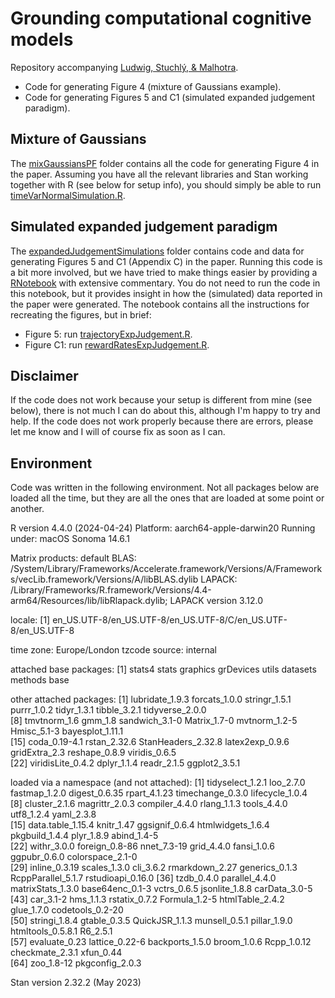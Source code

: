# Grounding computational cognitive models

Repository accompanying [Ludwig, Stuchlý, & Malhotra](https://osf.io/preprints/psyarxiv/vur6t). 

- Code for generating Figure 4 (mixture of Gaussians example).
- Code for generating Figures 5 and C1 (simulated expanded judgement paradigm).

## Mixture of Gaussians

The [mixGaussiansPF](https://github.com/CasLudwig/Grounding-computational-cognitive-models/tree/main/mixGaussiansPF) folder contains all the code for generating Figure 4 in the paper. Assuming you have all the relevant libraries and Stan working together with R (see below for setup info), you should simply be able to run [timeVarNormalSimulation.R](https://github.com/CasLudwig/Grounding-computational-cognitive-models/blob/main/mixGaussiansPF/timeVarNormalSimulation.R). 

## Simulated expanded judgement paradigm

The [expandedJudgementSimulations](https://github.com/CasLudwig/Grounding-computational-cognitive-models/tree/main/expandedJudgementSimulations) folder contains code and data for generating Figures 5 and C1 (Appendix C) in the paper. Running this code is a bit more involved, but we have tried to make things easier by providing a [RNotebook](https://github.com/CasLudwig/Grounding-computational-cognitive-models/blob/main/expandedJudgementSimulations/simulateExpJudgementData.Rmd) with extensive commentary. You do not need to run the code in this notebook, but it provides insight in how the (simulated) data reported in the paper were generated. The notebook contains all the instructions for recreating the figures, but in brief:

- Figure 5: run [trajectoryExpJudgement.R](https://github.com/CasLudwig/Grounding-computational-cognitive-models/blob/main/expandedJudgementSimulations/trajectoryExpJudgement.R).
- Figure C1: run [rewardRatesExpJudgement.R](https://github.com/CasLudwig/Grounding-computational-cognitive-models/blob/main/expandedJudgementSimulations/rewardRatesExpJudgement.R).

## Disclaimer

If the code does not work because your setup is different from mine (see below), there is not much I can do about this, although I'm happy to try and help. If the code does not work properly because there are errors, please let me know and I will of course fix as soon as I can.

## Environment

Code was written in the following environment. Not all packages below are loaded all the time, but they are all the ones that are loaded at some point or another.

R version 4.4.0 (2024-04-24)
Platform: aarch64-apple-darwin20
Running under: macOS Sonoma 14.6.1

Matrix products: default
BLAS:   /System/Library/Frameworks/Accelerate.framework/Versions/A/Frameworks/vecLib.framework/Versions/A/libBLAS.dylib 
LAPACK: /Library/Frameworks/R.framework/Versions/4.4-arm64/Resources/lib/libRlapack.dylib;  LAPACK version 3.12.0

locale:
[1] en_US.UTF-8/en_US.UTF-8/en_US.UTF-8/C/en_US.UTF-8/en_US.UTF-8

time zone: Europe/London
tzcode source: internal

attached base packages:
[1] stats4    stats     graphics  grDevices utils     datasets  methods   base     

other attached packages:
 [1] lubridate_1.9.3    forcats_1.0.0      stringr_1.5.1      purrr_1.0.2        tidyr_1.3.1        tibble_3.2.1       tidyverse_2.0.0   
 [8] tmvtnorm_1.6       gmm_1.8            sandwich_3.1-0     Matrix_1.7-0       mvtnorm_1.2-5      Hmisc_5.1-3        bayesplot_1.11.1  
[15] coda_0.19-4.1      rstan_2.32.6       StanHeaders_2.32.8 latex2exp_0.9.6    gridExtra_2.3      reshape_0.8.9      viridis_0.6.5     
[22] viridisLite_0.4.2  dplyr_1.1.4        readr_2.1.5        ggplot2_3.5.1     

loaded via a namespace (and not attached):
 [1] tidyselect_1.2.1   loo_2.7.0          fastmap_1.2.0      digest_0.6.35      rpart_4.1.23       timechange_0.3.0   lifecycle_1.0.4   
 [8] cluster_2.1.6      magrittr_2.0.3     compiler_4.4.0     rlang_1.1.3        tools_4.4.0        utf8_1.2.4         yaml_2.3.8        
[15] data.table_1.15.4  knitr_1.47         ggsignif_0.6.4     htmlwidgets_1.6.4  pkgbuild_1.4.4     plyr_1.8.9         abind_1.4-5       
[22] withr_3.0.0        foreign_0.8-86     nnet_7.3-19        grid_4.4.0         fansi_1.0.6        ggpubr_0.6.0       colorspace_2.1-0  
[29] inline_0.3.19      scales_1.3.0       cli_3.6.2          rmarkdown_2.27     generics_0.1.3     RcppParallel_5.1.7 rstudioapi_0.16.0 
[36] tzdb_0.4.0         parallel_4.4.0     matrixStats_1.3.0  base64enc_0.1-3    vctrs_0.6.5        jsonlite_1.8.8     carData_3.0-5     
[43] car_3.1-2          hms_1.1.3          rstatix_0.7.2      Formula_1.2-5      htmlTable_2.4.2    glue_1.7.0         codetools_0.2-20  
[50] stringi_1.8.4      gtable_0.3.5       QuickJSR_1.1.3     munsell_0.5.1      pillar_1.9.0       htmltools_0.5.8.1  R6_2.5.1          
[57] evaluate_0.23      lattice_0.22-6     backports_1.5.0    broom_1.0.6        Rcpp_1.0.12        checkmate_2.3.1    xfun_0.44         
[64] zoo_1.8-12         pkgconfig_2.0.3

Stan version 2.32.2 (May 2023)
